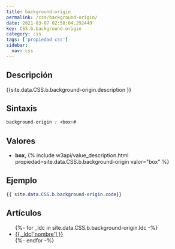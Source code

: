 ```yaml
---
title: background-origin
permalink: /css/background-origin/
date: 2021-03-07 02:58:04.292449
key: CSS.b.background-origin
category: css
tags: ['propiedad css']
sidebar: 
  nav: css
---
```


## Descripción
{{site.data.CSS.b.background-origin.description }}

## Sintaxis
~~~css
background-origin : <box>#
~~~

## Valores
* **box**,  {% include w3api/value_description.html propiedad=site.data.CSS.b.background-origin valor="box" %}

## Ejemplo
~~~css
{{ site.data.CSS.b.background-origin.code}}
~~~

## Artículos
<ul>
{%- for _ldc in site.data.CSS.b.background-origin.ldc -%}
   <li>
       <a href="{{_ldc['url'] }}">{{ _ldc['nombre'] }}</a>
   </li>
{%- endfor -%}
</ul>
